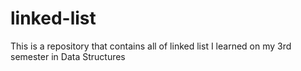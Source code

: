 # linked-list
This is a repository that contains all of linked list I learned on my 3rd semester in Data Structures
